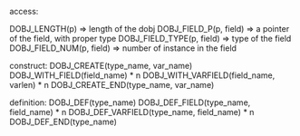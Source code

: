 access:

DOBJ_LENGTH(p) => length of the dobj
DOBJ_FIELD_P(p, field) => a pointer of the field, with proper type
DOBJ_FIELD_TYPE(p, field) => type of the field
DOBJ_FIELD_NUM(p, field) => number of instance in the field

construct:
DOBJ_CREATE(type_name, var_name)
DOBJ_WITH_FIELD(field_name) * n
DOBJ_WITH_VARFIELD(field_name, varlen) * n
DOBJ_CREATE_END(type_name, var_name)

definition:
DOBJ_DEF(type_name)
DOBJ_DEF_FIELD(type_name, field_name) * n
DOBJ_DEF_VARFIELD(type_name, field_name) * n
DOBJ_DEF_END(type_name)

